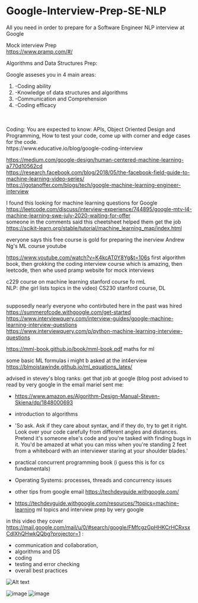 # Google-Interview-Prep-SE-NLP
All you need in order to prepare for a Software Engineer NLP interview at Google

Mock interview Prep<br>
https://www.pramp.com/#/<br>

Algorithms and Data Structures Prep:

Google asseses you in 4 main areas:
<ol>
<li>-Coding ability </li>
<li>-Knowledge of data structures and algorithms </li>
<li>-Communication and Comprehension </li>
<li>-Coding efficacy</li>
</ol>
<br><br>
Coding: You are expected to know: APIs, Object Oriented Design and Programming, How to test your code, come up with corner and edge cases for the code.
<br>
https://www.educative.io/blog/google-coding-interview

https://medium.com/google-design/human-centered-machine-learning-a770d10562cd <br>
https://research.facebook.com/blog/2018/05/the-facebook-field-guide-to-machine-learning-video-series/ <br>
https://igotanoffer.com/blogs/tech/google-machine-learning-engineer-interview <br>

I found this looking for machine learning questions for Google<br>
https://leetcode.com/discuss/interview-experience/744895/google-mtv-l4-machine-learning-swe-july-2020-waiting-for-offer <br>
someone in the comments said this cheetsheet helped them get the job https://scikit-learn.org/stable/tutorial/machine_learning_map/index.html <br>

everyone says this free course is gold for preparing the inerview Andrew Ng's ML course youtube <br>

https://www.youtube.com/watch?v=K4kcAT0Y8Yg&t=106s first algorithm book, then grokking the coding interview course which is amazing, then leetcode, then whe used pramp website for mock interviews<br>

c229 course on machine learning stanford course fo rmL <br>
NLP: (the girl lists topics in the video) CS230 stanford course, DL<br><br>

supposedly nearly everyone who contirbuted here in the past was hired https://summerofcode.withgoogle.com/get-started<br>
https://www.interviewquery.com/interview-guides/google-machine-learning-interview-questions <br>
https://www.interviewquery.com/p/python-machine-learning-interview-questions <br>

https://mml-book.github.io/book/mml-book.pdf maths for ml <br>

some basic ML formulas i might b asked at the int4erview https://blmoistawinde.github.io/ml_equations_latex/ <br>

 advised in stevey's blog ranks: get that job at google (blog post advised to read by very google in the email mariel sent me: <br>
 - https://www.amazon.es/Algorithm-Design-Manual-Steven-Skiena/dp/1848000693
 - introduction to algorithms
 - 'So ask. Ask if they care about syntax, and if they do, try to get it right. Look over your code carefully from different angles and distances. Pretend it's someone else's code and you're tasked with finding bugs in it. You'd be amazed at what you can miss when you're standing 2 feet from a whiteboard with an interviewer staring at your shoulder blades.'
 - practical concurrent programming book (i guess this is for cs fundamentals)
 - Operating Systems: processes, threads and concurrency issues
 -  other tips from google email https://techdevguide.withgoogle.com/
 
- https://techdevguide.withgoogle.com/resources/?topics=machine-learning ml topics and interview prep by very google

in this video they cover https://mail.google.com/mail/u/0/#search/google/FMfcgzGpHHKCrHCRxsxCdlXhQHwkQQbg?projector=1 :
- communication and collaboration,
- algorithms and DS
- coding
- testing and error checking
- overall best practices

![Alt text](https://github.com/emailic/Google-Interview-Prep-SE-NLP/blob/main/2022-08-21.png?raw=true "important thigs to cover for int")

![image](https://user-images.githubusercontent.com/83206159/185788888-c1d40ccb-0dd5-4011-a087-d41250c5b738.png)
![image](https://user-images.githubusercontent.com/83206159/185788927-4e18e488-5c9e-4a65-a5f4-ce8ae1b871b3.png)

